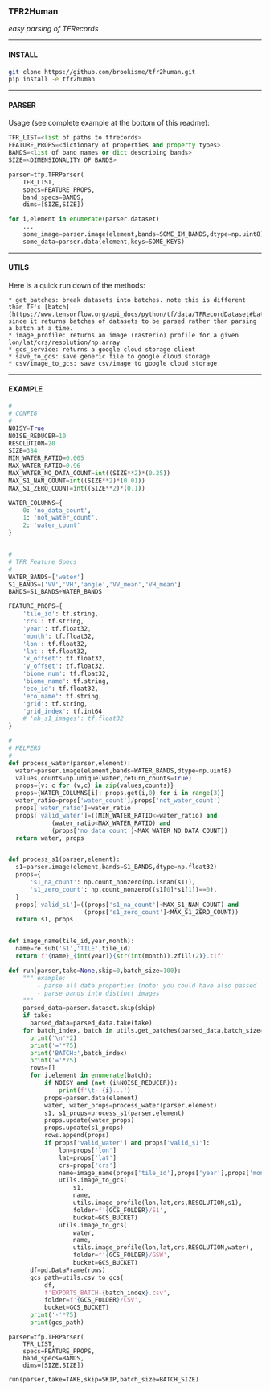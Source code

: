 ### TFR2Human

_easy parsing of TFRecords_

---

#### INSTALL

```bash
git clone https://github.com/brookisme/tfr2human.git
pip install -e tfr2human
```

---

#### PARSER

Usage (see complete example at the bottom of this readme):

```python
TFR_LIST=<list of paths to tfrecords>
FEATURE_PROPS=<dictionary of properties and property types>
BANDS=<list of band names or dict describing bands>
SIZE=<DIMENSIONALITY OF BANDS>

parser=tfp.TFRParser(
    TFR_LIST,
    specs=FEATURE_PROPS,
    band_specs=BANDS,
    dims=[SIZE,SIZE])

for i,element in enumerate(parser.dataset)
    ...
    some_image=parser.image(element,bands=SOME_IM_BANDS,dtype=np.uint8)
    some_data=parser.data(element,keys=SOME_KEYS)
```


---

#### UTILS

Here is a quick run down of the methods:

    * get_batches: break datasets into batches. note this is different than TF's [batch](https://www.tensorflow.org/api_docs/python/tf/data/TFRecordDataset#batch) since it returns batches of datasets to be parsed rather than parsing a batch at a time.
    * image_profile: returns an image (rasterio) profile for a given lon/lat/crs/resolution/np.array
    * gcs_service: returns a google cloud storage client
    * save_to_gcs: save generic file to google cloud storage
    * csv/image_to_gcs: save csv/image to google cloud storage

---

#### EXAMPLE

```python
#
# CONFIG
#
NOISY=True
NOISE_REDUCER=10
RESOLUTION=20
SIZE=384
MIN_WATER_RATIO=0.005
MAX_WATER_RATIO=0.96
MAX_WATER_NO_DATA_COUNT=int((SIZE**2)*(0.25))
MAX_S1_NAN_COUNT=int((SIZE**2)*(0.01))
MAX_S1_ZERO_COUNT=int((SIZE**2)*(0.1))

WATER_COLUMNS={
    0: 'no_data_count',
    1: 'not_water_count',
    2: 'water_count'
}


#
# TFR Feature Specs
#
WATER_BANDS=['water']
S1_BANDS=['VV','VH','angle','VV_mean','VH_mean']
BANDS=S1_BANDS+WATER_BANDS

FEATURE_PROPS={
    'tile_id': tf.string,
    'crs': tf.string,
    'year': tf.float32,
    'month': tf.float32,
    'lon': tf.float32,
    'lat': tf.float32,
    'x_offset': tf.float32,
    'y_offset': tf.float32,
    'biome_num': tf.float32,
    'biome_name': tf.string,
    'eco_id': tf.float32,
    'eco_name': tf.string,
    'grid': tf.string,
    'grid_index': tf.int64
    # 'nb_s1_images': tf.float32
}
```
```python
#
# HELPERS
#
def process_water(parser,element):
  water=parser.image(element,bands=WATER_BANDS,dtype=np.uint8)
  values,counts=np.unique(water,return_counts=True)
  props={v: c for (v,c) in zip(values,counts)}
  props={WATER_COLUMNS[i]: props.get(i,0) for i in range(3)}
  water_ratio=props['water_count']/props['not_water_count']
  props['water_ratio']=water_ratio
  props['valid_water']=((MIN_WATER_RATIO<=water_ratio) and 
            (water_ratio<MAX_WATER_RATIO) and 
            (props['no_data_count']<MAX_WATER_NO_DATA_COUNT))
  return water, props


def process_s1(parser,element):
  s1=parser.image(element,bands=S1_BANDS,dtype=np.float32)
  props={ 
      's1_na_count': np.count_nonzero(np.isnan(s1)),
      's1_zero_count': np.count_nonzero((s1[0]*s1[1])==0),
  }
  props['valid_s1']=((props['s1_na_count']<MAX_S1_NAN_COUNT) and
                     (props['s1_zero_count']<MAX_S1_ZERO_COUNT))
  return s1, props


def image_name(tile_id,year,month):
  name=re.sub('S1','TILE',tile_id)
  return f'{name}_{int(year)}{str(int(month)).zfill(2)}.tif'

```

```python
def run(parser,take=None,skip=0,batch_size=100):
    """ example:
        - parse all data properties (note: you could have also passed `keys` to `.data()` for a subset of properties )
        - parse bands into distinct images
    """
    parsed_data=parser.dataset.skip(skip)
    if take:
      parsed_data=parsed_data.take(take)
    for batch_index, batch in utils.get_batches(parsed_data,batch_size=batch_size):
      print('\n'*2)
      print('='*75)
      print('BATCH:',batch_index)
      print('='*75)
      rows=[]
      for i,element in enumerate(batch):
          if NOISY and (not (i%NOISE_REDUCER)): 
              print(f'\t- {i}...')
          props=parser.data(element)
          water, water_props=process_water(parser,element)
          s1, s1_props=process_s1(parser,element)
          props.update(water_props)
          props.update(s1_props)
          rows.append(props)
          if props['valid_water'] and props['valid_s1']:
              lon=props['lon']
              lat=props['lat']
              crs=props['crs']
              name=image_name(props['tile_id'],props['year'],props['month'])
              utils.image_to_gcs(
                  s1,
                  name,
                  utils.image_profile(lon,lat,crs,RESOLUTION,s1),
                  folder=f'{GCS_FOLDER}/S1',
                  bucket=GCS_BUCKET)
              utils.image_to_gcs(
                  water,
                  name,
                  utils.image_profile(lon,lat,crs,RESOLUTION,water),
                  folder=f'{GCS_FOLDER}/GSW',
                  bucket=GCS_BUCKET)
      df=pd.DataFrame(rows)
      gcs_path=utils.csv_to_gcs(
          df,
          f'EXPORTS_BATCH-{batch_index}.csv',
          folder=f'{GCS_FOLDER}/CSV',
          bucket=GCS_BUCKET)
      print('-'*75)
      print(gcs_path)
```

```
parser=tfp.TFRParser(
    TFR_LIST,
    specs=FEATURE_PROPS,
    band_specs=BANDS,
    dims=[SIZE,SIZE])

run(parser,take=TAKE,skip=SKIP,batch_size=BATCH_SIZE)
```